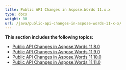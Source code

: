 ```yaml
---
title: Public API Changes in Aspose.Words 11.x.x
type: docs
weight: 30
url: /java/public-api-changes-in-aspose-words-11-x-x/
---
```


**This section includes the following topics:** 

- [Public API Changes in Aspose.Words 11.8.0](/words/java/public-api-changes-in-aspose-words-11-8-0/)
- [Public API Changes in Aspose.Words 11.9.0](/words/java/public-api-changes-in-aspose-words-11-9-0/)
- [Public API Changes in Aspose.Words 11.10.0](/words/java/public-api-changes-in-aspose-words-11-10-0/)
- [Public API Changes in Aspose.Words 11.11.0](/words/java/public-api-changes-in-aspose-words-11-11-0/)
